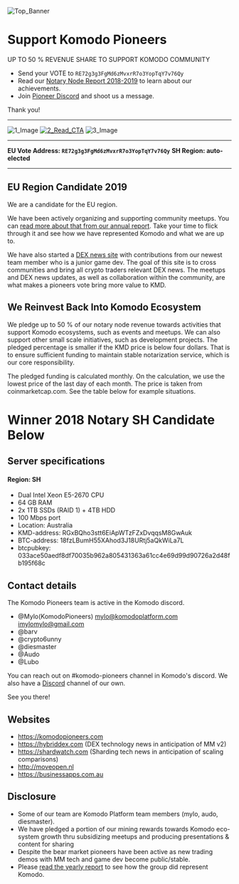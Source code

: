 ![Top_Banner](https://i.imgur.com/hSsvWcJ.png)

# Support Komodo Pioneers

UP TO 50 % REVENUE SHARE TO SUPPORT KOMODO COMMUNITY

* Send your VOTE to `RE72g3g3FgMd6zMvxrR7o3YopTqY7v76Qy`
* Read our [Notary Node Report 2018-2019](http://bit.ly/KPNN2019) to learn about our achievements.
* Join [Pioneer Discord](http://bit.ly/KPdiscord) and shoot us a message.

Thank you!

---

![1_Image](https://i.imgur.com/3KuW7d9.png)
[![2_Read_CTA](https://i.imgur.com/g5USi9R.png)](http://bit.ly/KPNN2019)
![3_Image](https://i.imgur.com/kOJ7gVS.png)

---

**EU Vote Address: `RE72g3g3FgMd6zMvxrR7o3YopTqY7v76Qy`**
**SH Region: auto-elected**

---

## EU Region Candidate 2019
We are a candidate for the EU region.

We have been actively organizing and supporting community meetups. You can [read more about that from our annual report](http://bit.ly/KPNN2019). Take your time to flick through it and see how we have represented Komodo and what we are up to.

We have also started a [DEX news site](https://hybriddex.com) with contributions from our newest team member who is a junior game dev.  The goal of this site is to cross communities and bring all crypto traders relevant DEX news.  The meetups and DEX news updates, as well as collaboration within the community, are what makes a pioneers vote bring more value to KMD.

## We Reinvest Back Into Komodo Ecosystem

We pledge up to 50 % of our notary node revenue towards activities that support Komodo ecosystems, such as events and meetups. We can also support other small scale initiatives, such as development projects. The pledged percentage is smaller if the KMD price is below four dollars. That is to ensure sufficient funding to maintain stable notarization service, which is our core responsibility.

The pledged funding is calculated monthly. On the calculation, we use the lowest price of the last day of each month. The price is taken from coinmarketcap.com. See the table below for example situations.


# Winner 2018 Notary SH Candidate Below
## Server specifications
#### Region: SH
- Dual Intel Xeon E5-2670 CPU 
- 64 GB RAM
- 2x 1TB SSDs (RAID 1) + 4TB HDD
- 100 Mbps port
- Location: Australia
- KMD-address: RGxBQho3stt6EiApWTzFZxDvqqsM8GwAuk
- BTC-address: 18fzLBumH55XAhod3J18URtj5aQkWiLa7L
- btcpubkey: 033ace50aedf8df70035b962a805431363a61cc4e69d99d90726a2d48fb195f68c

## Contact details
The Komodo Pioneers team is active in the Komodo discord.

- @Mylo(KomodoPioneers) mylo@komodoplatform.com imylomylo@gmail.com
- @barv
- @crypto6unny
- @diesmaster
- @Audo
- @Lubo

You can reach out on #komodo-pioneers channel in Komodo's discord. We also have a [Discord](http://bit.ly/KPdiscord) channel of our own.

See you there!

## Websites
- https://komodopioneers.com
- https://hybriddex.com (DEX technology news in anticipation of MM v2)
- https://shardwatch.com (Sharding tech news in anticipation of scaling comparisons)
- http://moveopen.nl
- https://businessapps.com.au

## Disclosure

- Some of our team are Komodo Platform team members (mylo, audo, diesmaster).
- We have pledged a portion of our mining rewards towards Komodo eco-system growth thru subsidizing meetups and producing presentations & content for sharing
- Despite the bear market pioneers have been active as new trading demos with MM tech and game dev become public/stable.
- Please [read the yearly report](http://bit.ly/KPNN2019) to see how the group did represent Komodo.

